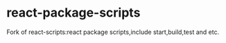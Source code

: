 # react-package-scripts
Fork of react-scripts:react package scripts,include start,build,test and etc.
